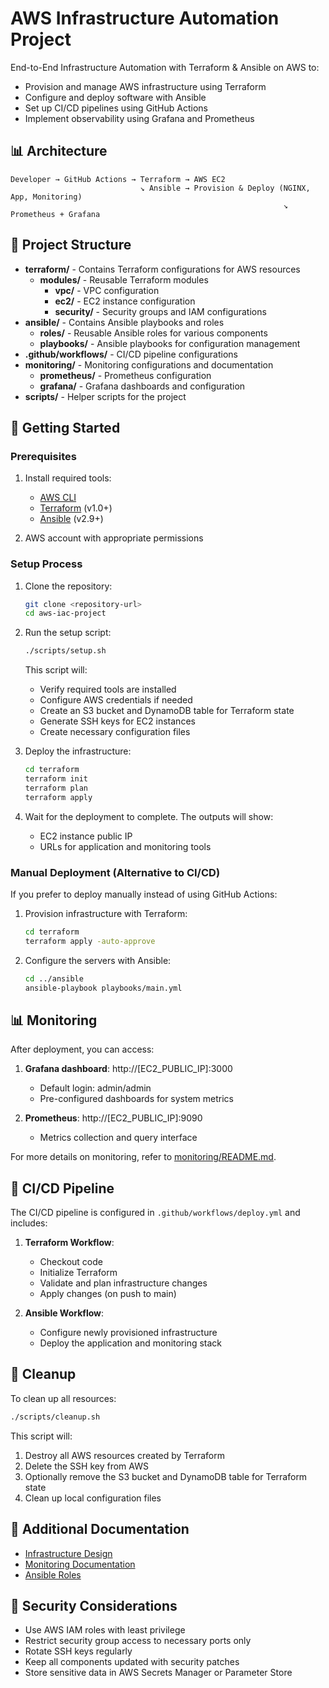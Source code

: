 # AWS Infrastructure Automation Project
End-to-End Infrastructure Automation with Terraform & Ansible on AWS to:
- Provision and manage AWS infrastructure using Terraform
- Configure and deploy software with Ansible
- Set up CI/CD pipelines using GitHub Actions
- Implement observability using Grafana and Prometheus

## 📊 Architecture
```
Developer → GitHub Actions → Terraform → AWS EC2
                             ↘︎ Ansible → Provision & Deploy (NGINX, App, Monitoring)
                                                             ↘︎ Prometheus + Grafana
```

## 📂 Project Structure
- **terraform/** - Contains Terraform configurations for AWS resources
  - **modules/** - Reusable Terraform modules
    - **vpc/** - VPC configuration
    - **ec2/** - EC2 instance configuration
    - **security/** - Security groups and IAM configurations
- **ansible/** - Contains Ansible playbooks and roles
  - **roles/** - Reusable Ansible roles for various components
  - **playbooks/** - Ansible playbooks for configuration management
- **.github/workflows/** - CI/CD pipeline configurations
- **monitoring/** - Monitoring configurations and documentation
  - **prometheus/** - Prometheus configuration
  - **grafana/** - Grafana dashboards and configuration
- **scripts/** - Helper scripts for the project

## 🚀 Getting Started

### Prerequisites
1. Install required tools:
   - [AWS CLI](https://aws.amazon.com/cli/)
   - [Terraform](https://www.terraform.io/downloads.html) (v1.0+)
   - [Ansible](https://docs.ansible.com/ansible/latest/installation_guide/intro_installation.html) (v2.9+)

2. AWS account with appropriate permissions

### Setup Process

1. Clone the repository:
   ```bash
   git clone <repository-url>
   cd aws-iac-project
   ```

2. Run the setup script:
   ```bash
   ./scripts/setup.sh
   ```
   This script will:
   - Verify required tools are installed
   - Configure AWS credentials if needed
   - Create an S3 bucket and DynamoDB table for Terraform state
   - Generate SSH keys for EC2 instances
   - Create necessary configuration files

3. Deploy the infrastructure:
   ```bash
   cd terraform
   terraform init
   terraform plan
   terraform apply
   ```

4. Wait for the deployment to complete. The outputs will show:
   - EC2 instance public IP
   - URLs for application and monitoring tools

### Manual Deployment (Alternative to CI/CD)

If you prefer to deploy manually instead of using GitHub Actions:

1. Provision infrastructure with Terraform:
   ```bash
   cd terraform
   terraform apply -auto-approve
   ```

2. Configure the servers with Ansible:
   ```bash
   cd ../ansible
   ansible-playbook playbooks/main.yml
   ```

## 📊 Monitoring

After deployment, you can access:

1. **Grafana dashboard**: http://[EC2_PUBLIC_IP]:3000
   - Default login: admin/admin
   - Pre-configured dashboards for system metrics

2. **Prometheus**: http://[EC2_PUBLIC_IP]:9090
   - Metrics collection and query interface

For more details on monitoring, refer to [monitoring/README.md](monitoring/README.md).

## 🔄 CI/CD Pipeline

The CI/CD pipeline is configured in `.github/workflows/deploy.yml` and includes:

1. **Terraform Workflow**:
   - Checkout code
   - Initialize Terraform
   - Validate and plan infrastructure changes
   - Apply changes (on push to main)

2. **Ansible Workflow**:
   - Configure newly provisioned infrastructure
   - Deploy the application and monitoring stack

## 🧹 Cleanup

To clean up all resources:

```bash
./scripts/cleanup.sh
```

This script will:
1. Destroy all AWS resources created by Terraform
2. Delete the SSH key from AWS
3. Optionally remove the S3 bucket and DynamoDB table for Terraform state
4. Clean up local configuration files

## 📘 Additional Documentation

- [Infrastructure Design](docs/infrastructure.md)
- [Monitoring Documentation](monitoring/README.md)
- [Ansible Roles](docs/ansible-roles.md)

## 🔐 Security Considerations

- Use AWS IAM roles with least privilege
- Restrict security group access to necessary ports only
- Rotate SSH keys regularly
- Keep all components updated with security patches
- Store sensitive data in AWS Secrets Manager or Parameter Store
